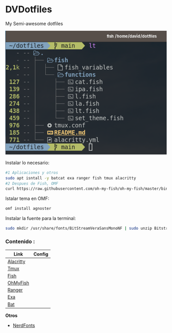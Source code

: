 # DVDotfiles
My Semi-awesome dotfiles

![Ejemplo](images/fish_example.png)


Instalar lo necesario:
```bash
#1 Aplicaciones y otros
sudo apt isntall -y batcat exa ranger fish tmux alacritty 
#2 Despues de Fish, OMF
curl https://raw.githubusercontent.com/oh-my-fish/oh-my-fish/master/bin/install | fish
```

Istalar tema en OMF:
```bash
omf install agnoster
```

Instalar la fuente para la terminal:
```bash
sudo mkdir /usr/share/fonts/BitStreamVeraSansMonoNF | sudo unzip BitstreamVeraSansMono.zip -d /usr/share/fonts/BitStreamVeraSansMonoNF/ | fc-cache -f -v 
```


### Contenido :

| Link | Config | 
| - | - |
|[Alacritty](https://alacritty.org/)|| |
|[Tmux](https://github.com/tmux/tmux/wiki)| | |
|[Fish](https://fishshell.com/)| | |
|[OhMyFish](https://github.com/oh-my-fish/oh-my-fish)| | |
|[Ranger](https://github.com/ranger/ranger)| | |
|[Exa](https://the.exa.website/)| | |
|[Bat](https://github.com/sharkdp/bat)| | |
    
**Otros**
  + [NerdFonts](https://www.nerdfonts.com/font-downloads)
